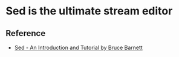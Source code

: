 # Sed is the ultimate stream editor



## Reference

* [Sed - An Introduction and Tutorial by Bruce Barnett](https://www.grymoire.com/Unix/Sed.html#uh-0)